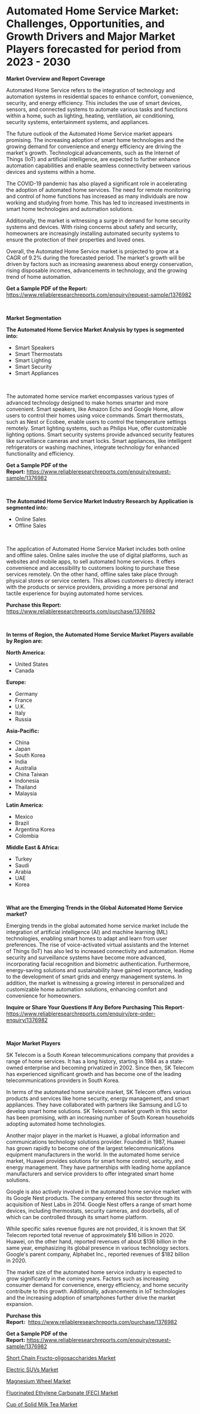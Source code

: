 <p><h1>Automated Home Service Market: Challenges, Opportunities, and Growth Drivers and Major Market Players forecasted for period from 2023 - 2030</h1></p><p><strong>Market Overview and Report Coverage</strong></p>
<p><p>Automated Home Service refers to the integration of technology and automation systems in residential spaces to enhance comfort, convenience, security, and energy efficiency. This includes the use of smart devices, sensors, and connected systems to automate various tasks and functions within a home, such as lighting, heating, ventilation, air conditioning, security systems, entertainment systems, and appliances.</p><p>The future outlook of the Automated Home Service market appears promising. The increasing adoption of smart home technologies and the growing demand for convenience and energy efficiency are driving the market's growth. Technological advancements, such as the Internet of Things (IoT) and artificial intelligence, are expected to further enhance automation capabilities and enable seamless connectivity between various devices and systems within a home.</p><p>The COVID-19 pandemic has also played a significant role in accelerating the adoption of automated home services. The need for remote monitoring and control of home functions has increased as many individuals are now working and studying from home. This has led to increased investments in smart home technologies and automation solutions.</p><p>Additionally, the market is witnessing a surge in demand for home security systems and devices. With rising concerns about safety and security, homeowners are increasingly installing automated security systems to ensure the protection of their properties and loved ones.</p><p>Overall, the Automated Home Service market is projected to grow at a CAGR of 9.2% during the forecasted period. The market's growth will be driven by factors such as increasing awareness about energy conservation, rising disposable incomes, advancements in technology, and the growing trend of home automation.</p></p>
<p><strong>Get a Sample PDF of the Report:</strong> <a href="https://www.reliableresearchreports.com/enquiry/request-sample/1376982">https://www.reliableresearchreports.com/enquiry/request-sample/1376982</a></p>
<p>&nbsp;</p>
<p><strong>Market Segmentation</strong></p>
<p><strong>The Automated Home Service Market Analysis by types is segmented into:</strong></p>
<p><ul><li>Smart Speakers</li><li>Smart Thermostats</li><li>Smart Lighting</li><li>Smart Security</li><li>Smart Appliances</li></ul></p>
<p>&nbsp;</p>
<p><p>The automated home service market encompasses various types of advanced technology designed to make homes smarter and more convenient. Smart speakers, like Amazon Echo and Google Home, allow users to control their homes using voice commands. Smart thermostats, such as Nest or Ecobee, enable users to control the temperature settings remotely. Smart lighting systems, such as Philips Hue, offer customizable lighting options. Smart security systems provide advanced security features like surveillance cameras and smart locks. Smart appliances, like intelligent refrigerators or washing machines, integrate technology for enhanced functionality and efficiency.</p></p>
<p><strong>Get a Sample PDF of the Report:</strong>&nbsp;<a href="https://www.reliableresearchreports.com/enquiry/request-sample/1376982">https://www.reliableresearchreports.com/enquiry/request-sample/1376982</a></p>
<p>&nbsp;</p>
<p><strong>The Automated Home Service Market Industry Research by Application is segmented into:</strong></p>
<p><ul><li>Online Sales</li><li>Offline Sales</li></ul></p>
<p>&nbsp;</p>
<p><p>The application of Automated Home Service Market includes both online and offline sales. Online sales involve the use of digital platforms, such as websites and mobile apps, to sell automated home services. It offers convenience and accessibility to customers looking to purchase these services remotely. On the other hand, offline sales take place through physical stores or service centers. This allows customers to directly interact with the products or service providers, providing a more personal and tactile experience for buying automated home services.</p></p>
<p><strong>Purchase this Report:</strong>&nbsp; <a href="https://www.reliableresearchreports.com/purchase/1376982">https://www.reliableresearchreports.com/purchase/1376982</a></p>
<p>&nbsp;</p>
<p><strong>In terms of Region, the Automated Home Service Market Players available by Region are:</strong></p>
<p>
    <p> <strong> North America: </strong>
        <ul>
            <li>United States</li>
            <li>Canada</li>
        </ul>
        </p> 
    <p> <strong> Europe: </strong>
        <ul>
            <li>Germany</li>
            <li>France</li>
            <li>U.K.</li>
            <li>Italy</li>
            <li>Russia</li>
        </ul>
        </p> 
    <p> <strong> Asia-Pacific: </strong>
        <ul>
            <li>China</li>
            <li>Japan</li>
            <li>South Korea</li>
            <li>India</li>
            <li>Australia</li>
            <li>China Taiwan</li>
            <li>Indonesia</li>
            <li>Thailand</li>
            <li>Malaysia</li>
        </ul>
        </p> 
    <p> <strong> Latin America: </strong>
        <ul>
            <li>Mexico</li>
            <li>Brazil</li>
            <li>Argentina Korea</li>
            <li>Colombia</li>
        </ul>
        </p> 
    <p> <strong> Middle East & Africa: </strong>
        <ul>
            <li>Turkey</li>
            <li>Saudi</li>
            <li>Arabia</li>
            <li>UAE</li>
            <li>Korea</li>
        </ul>
    </p>
    </p>
<p>&nbsp;</p>
<p><strong>What are the Emerging Trends in the Global Automated Home Service market?</strong></p>
<p><p>Emerging trends in the global automated home service market include the integration of artificial intelligence (AI) and machine learning (ML) technologies, enabling smart homes to adapt and learn from user preferences. The rise of voice-activated virtual assistants and the Internet of Things (IoT) has also led to increased connectivity and automation. Home security and surveillance systems have become more advanced, incorporating facial recognition and biometric authentication. Furthermore, energy-saving solutions and sustainability have gained importance, leading to the development of smart grids and energy management systems. In addition, the market is witnessing a growing interest in personalized and customizable home automation solutions, enhancing comfort and convenience for homeowners.</p></p>
<p><strong>Inquire or Share Your Questions If Any Before Purchasing This Report</strong>- <a href="https://www.reliableresearchreports.com/enquiry/pre-order-enquiry/1376982">https://www.reliableresearchreports.com/enquiry/pre-order-enquiry/1376982</a></p>
<p>&nbsp;</p>
<p><strong>Major Market Players</strong></p>
<p><p>SK Telecom is a South Korean telecommunications company that provides a range of home services. It has a long history, starting in 1984 as a state-owned enterprise and becoming privatized in 2002. Since then, SK Telecom has experienced significant growth and has become one of the leading telecommunications providers in South Korea.</p><p>In terms of the automated home service market, SK Telecom offers various products and services like home security, energy management, and smart appliances. They have collaborated with partners like Samsung and LG to develop smart home solutions. SK Telecom's market growth in this sector has been promising, with an increasing number of South Korean households adopting automated home technologies.</p><p>Another major player in the market is Huawei, a global information and communications technology solutions provider. Founded in 1987, Huawei has grown rapidly to become one of the largest telecommunications equipment manufacturers in the world. In the automated home service market, Huawei provides solutions for smart home control, security, and energy management. They have partnerships with leading home appliance manufacturers and service providers to offer integrated smart home solutions.</p><p>Google is also actively involved in the automated home service market with its Google Nest products. The company entered this sector through its acquisition of Nest Labs in 2014. Google Nest offers a range of smart home devices, including thermostats, security cameras, and doorbells, all of which can be controlled through its smart home platform.</p><p>While specific sales revenue figures are not provided, it is known that SK Telecom reported total revenue of approximately $16 billion in 2020. Huawei, on the other hand, reported revenues of about $136 billion in the same year, emphasizing its global presence in various technology sectors. Google's parent company, Alphabet Inc., reported revenues of $182 billion in 2020.</p><p>The market size of the automated home service industry is expected to grow significantly in the coming years. Factors such as increasing consumer demand for convenience, energy efficiency, and home security contribute to this growth. Additionally, advancements in IoT technologies and the increasing adoption of smartphones further drive the market expansion.</p></p>
<p><strong>Purchase this Report:</strong>&nbsp;&nbsp;<a href="https://www.reliableresearchreports.com/purchase/1376982">https://www.reliableresearchreports.com/purchase/1376982</a></p>
<p></p>
<p><strong>Get a Sample PDF of the Report:</strong>&nbsp;<a href="https://www.reliableresearchreports.com/enquiry/request-sample/1376982">https://www.reliableresearchreports.com/enquiry/request-sample/1376982</a></p>
<p><p><a href="https://www.linkedin.com/pulse/short-chain-fructo-oligosaccharides-market-size-growth-forecast-hmv5f/">Short Chain Fructo-oligosaccharides Market</a></p><p><a href="https://medium.com/@joelstrosin1928/electric-suvs-market-share-evolution-and-market-growth-trends-2023-2030-5264b972b721">Electric SUVs Market</a></p><p><a href="https://medium.com/@ursulastark1/magnesium-wheel-market-analysis-its-cagr-market-segmentation-and-global-industry-overview-c46ea122a748">Magnesium Wheel Market</a></p><p><a href="https://www.linkedin.com/pulse/fluorinated-ethylene-carbonate-fec-market-research-report-unlocks-dhjgf/">Fluorinated Ethylene Carbonate (FEC) Market</a></p><p><a href="https://github.com/deliacustodio40/Market-Research-Report-List-1/blob/main/cup-of-solid-milk-tea-market.md">Cup of Solid Milk Tea Market</a></p></p>